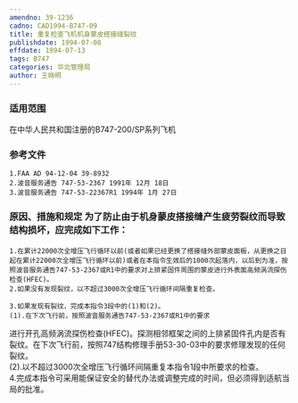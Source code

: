 ```yaml
---
amendno: 39-1236  
cadno: CAD1994-B747-09  
title: 重复检查飞机机身蒙皮搭接缝裂纹  
publishdate: 1994-07-08  
effdate: 1994-07-13  
tags: B747  
categories: 华北管理局  
author: 王晓明  
---
```

  
### 适用范围  
在中华人民共和国注册的B747-200/SP系列飞机  
  
<!--more-->  
### 参考文件  
    1.FAA AD 94-12-04 39-8932  
    2.波音服务通告 747-53-2367 1991年 12月 18日  
    3.波音服务通告 747-53-22367R1 1994年 1月 27日  
  
### 原因、措施和规定     为了防止由于机身蒙皮搭接缝产生疲劳裂纹而导致结构损坏，应完成如下工作：  
    1.在累计22000次全增压飞行循环以前(或者如果已经更换了搭接缝外部蒙皮面板，从更换之日起在累计22000次全增压飞行循环以前)或者在本指令生效后的1000次起落内，以后到为准，按照波音服务通告747-53-2367或R1中的要求对上排紧固件周围的蒙皮进行外表面高频涡流探伤检查(HFEC)。  
    2.如果没有发现裂纹，以不超过3000次全增压飞行循环间隔重复检查。  
  
    3.如果发现有裂纹，完成本指令3段中的(1)和(2)。  
    (1).在下次飞行前，按照波音服务通告747-53-2367或R1中的要求  
  
进行开孔高频涡流探伤检查(HFEC)。探测相邻框架之间的上排紧固件孔内是否有裂纹。在下次飞行前，按照747结构修理手册53-30-03中的要求修理发现的任何裂纹。  
    (2).以不超过3000次全增压飞行循环间隔重复本指令1段中所要求的检查。  
    4.完成本指令可采用能保证安全的替代办法或调整完成的时间，但必须得到适航当局的批准。  
